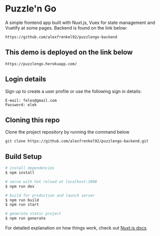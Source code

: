 # Puzzle'n Go

A simple frontend app built with Nuxt.js, Vuex for state management and Vuetify at some pages.
Backend is found on the link below:

```
https://github.com/alexfrenkel92/puzzlengo-backend
```

## This demo is deployed on the link below

```
https://puzzlengo.herokuapp.com/
```

## Login details

Sign up to create a user profile or use the following sign in details:

```
E-mail: feles@gmail.com
Password: elek
```

## Cloning this repo

Clone the project repository by running the command below

```
git clone https://github.com/alexfrenkel92/puzzlengo-backend.git
```

## Build Setup

```bash
# install dependencies
$ npm install

# serve with hot reload at localhost:3000
$ npm run dev

# build for production and launch server
$ npm run build
$ npm run start

# generate static project
$ npm run generate
```

For detailed explanation on how things work, check out [Nuxt.js docs](https://nuxtjs.org).
